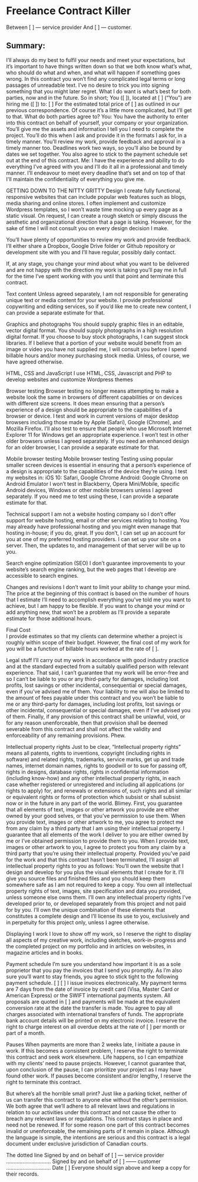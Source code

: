 # Freelance Contract Killer

Between [								] — service provider 
And [									] — customer.

## **Summary**:
 I’ll always do my best to fulfil your needs and meet your expectations, but it’s important to have things written down so that we both know what’s what, who should do what and when, and what will happen if something goes wrong. In this contract you won’t find any complicated legal terms or long passages of unreadable text.  I’ve no desire to trick you into signing something that you might later regret. What I do want is what’s best for both parties, now and in the future.
So in short;
You ([                           ]), located at [                    ] (“You”) are hiring me ([  							]) to:
[						]
For the estimated total price of [				] as outlined in our previous correspondence.
Of course it’s a little more complicated, but I’ll get to that.
What do both parties agree to?
You: You have the authority to enter into this contract on behalf of yourself, your company or your organization. You’ll give me the assets and information  I tell you I need to complete the project. You’ll do this when I ask and provide it in the formats I ask for, in a timely manner. You’ll review my work, provide feedback and approval in a timely manner too. Deadlines work two ways, so you’ll also be bound by dates we set together. You also agree to stick to the payment schedule set out at the end of this contract.
Me:  I have the experience and ability to do everything I’ve agreed with you and I’ll do it all in a professional and timely manner.  I’ll endeavour to meet every deadline that’s set and on top of that I'll maintain the confidentiality of everything you give me.

GETTING DOWN TO THE NITTY GRITTY
Design
I create fully functional, responsive websites that can include popular web features such as blogs, media sharing and online stores. I often implement and customize Wordpress templates, so I won’t waste time mocking up every page as a static visual. On request, I can create a rough sketch or simply discuss the aesthetic and organizational direction that a page is taking. However, for the sake of time I will not consult you on every design decision I make. 

You’ll have plenty of opportunities to review my work and provide feedback.  I’ll either share a Dropbox, Google Drive folder or Github repository or development site with you and I’ll have regular, possibly daily contact.

If, at any stage, you change your mind about what you want to be delivered and are not happy with the direction my work is taking you’ll pay me in full for the time I’ve spent working with you until that point and terminate this contract.

Text content
Unless agreed separately,  I am not responsible for generating unique text or media content for your website. I provide professional copywriting and editing services, so if you’d like me to create new content, I can provide a separate estimate for that.

Graphics and photographs
You should supply graphic files in an editable, vector digital format. You should supply photographs in a high resolution digital format. If you choose to buy stock photographs,  I can suggest stock libraries. If I believe that a portion of your website would benefit from an image or video you have not supplied me, I will consult you before I spend billable hours and/or money purchasing stock media. Unless, of course, we have agreed otherwise. 

HTML, CSS and JavaScript
I use HTML, CSS, Javascript and PHP to develop websites and customize Wordpress themes

Browser testing
Browser testing no longer means attempting to make a website look the same in browsers of different capabilities or on devices with different size screens. It does mean ensuring that a person’s experience of a design should be appropriate to the capabilities of a browser or device.
I test and work in current versions of major desktop browsers including those made by Apple (Safari), Google (Chrome), and Mozilla Firefox.  I’ll also test to ensure that people who use Microsoft Internet Explorer 11 for Windows get an appropriate experience.  I won’t test in other older browsers unless I agreed separately. If you need an enhanced design for an older browser,  I can provide a separate estimate for that.

Mobile browser testing
Mobile browser testing Testing using popular smaller screen devices is essential in ensuring that a person’s experience of a design is appropriate to the capabilities of the device they’re using. I test my websites in:
iOS 10: Safari, Google Chrome Android: Google Chrome on Android Emulator
I won’t test in Blackberry, Opera Mini/Mobile, specific Android devices, Windows or other mobile browsers unless I agreed separately. If you need me to test using these, I can provide a separate estimate for that.

Technical support
I am not a website hosting company so I don’t offer support for website hosting, email or other services relating to hosting. You may already have professional hosting and you might even manage that hosting in-house; if you do, great. If you don’t, I can set up an account for you at one of my preferred hosting providers.  I can set up your site on a server. Then, the updates to, and management of that server will be up to you.

Search engine optimization (SEO)
I don’t guarantee improvements to your website’s search engine ranking, but the web pages that I develop are accessible to search engines.

Changes and revisions
I don’t want to limit your ability to change your mind. The price at the beginning of this contract is based on the number of hours that I estimate I’ll need to accomplish everything you’ve told me you want to achieve, but I am happy to be flexible. If you want to change your mind or add anything new, that won’t be a problem as  I’ll provide a separate estimate for those additional hours.

Final Cost    
I provide estimates so that my clients can determine whether a project is roughly within scope of their budget. However, the final cost of my work for you will be a function of billable hours worked at the rate of [				]. 

Legal stuff
I’ll carry out my work in accordance with good industry practice and at the standard expected from a suitably qualified person with relevant experience.
That said, I can’t guarantee that my work will be error-free and so I can’t be liable to you or any third-party for damages, including lost profits, lost savings or other incidental, consequential or special damages, even if you’ve advised me of them.
Your liability to me will also be limited to the amount of fees payable under this contract and you won’t be liable to me or any third-party for damages, including lost profits, lost savings or other incidental, consequential or special damages, even if I’ve advised you of them.
Finally, if any provision of this contract shall be unlawful, void, or for any reason unenforceable, then that provision shall be deemed severable from this contract and shall not affect the validity and enforceability of any remaining provisions.
Phew.

Intellectual property rights
Just to be clear, “Intellectual property rights” means all patents, rights to inventions, copyright (including rights in software) and related rights, trademarks, service marks, get up and trade names, internet domain names, rights to goodwill or to sue for passing off, rights in designs, database rights, rights in confidential information (including know-how) and any other intellectual property rights, in each case whether registered or unregistered and including all applications (or rights to apply) for, and renewals or extensions of, such rights and all similar or equivalent rights or forms of protection which subsist or shall subsist now or in the future in any part of the world.
Blimey.
First, you guarantee that all elements of text, images or other artwork you provide are either owned by your good selves, or that you’ve permission to use them. When you provide text, images or other artwork to me, you agree to protect me from any claim by a third party that I am using their intellectual property.
I guarantee that all elements of the work I deliver to you are either owned by me or I’ve obtained permission to provide them to you. When I provide text, images or other artwork to you, I agree to protect you from any claim by a third party that you’re using their intellectual property. Provided you’ve paid for the work and that this contract hasn’t been terminated, I’ll assign all intellectual property rights to you as follows:
You’ll own the website that I design and develop for you plus the visual elements that I create for it. I’ll give you source files and finished files and you should keep them somewhere safe as I am not required to keep a copy. You own all intellectual property rights of text, images, site specification and data you provided, unless someone else owns them.
I’ll own any intellectual property rights I’ve developed prior to, or developed separately from this project and not paid for by you.  I’ll own the unique combination of these elements that constitutes a complete design and I’ll license its use to you, exclusively and in perpetuity for this project only, unless I agree otherwise.

Displaying I work
I love to show off my work, so I reserve the right to display all aspects of my creative work, including sketches, work-in-progress and the completed project on my portfolio and in articles on websites, in magazine articles and in books.

Payment schedule
I’m sure you understand how important it is as a sole proprietor that you pay the invoices that I send you promptly. As I’m also sure you’ll want to stay friends, you agree to stick tight to the following payment schedule.
[							]
[							]
I issue invoices electronically. My payment terms are 7 days from the date of invoice by credit card (Visa, Master Card or American Express) or the SWIFT international payments system. All proposals are quoted in [						] and payments will be made at the equivalent conversion rate at the date the transfer is made.
You agree to pay all charges associated with international transfers of funds. The appropriate bank account details will be printed on my electronic invoice.  I reserve the right to charge interest on all overdue debts at the rate of [		] per month or part of a month.

Pauses
When payments are more than 2 weeks late, I initiate a pause in work. If this becomes a consistent problem, I reserve the right to terminate this contract and seek work elsewhere. Life happens, so I can empathize with my clients’ need to pause projects. However, I cannot guarantee that, upon conclusion of the pause, I can prioritize your project as I may have found other work. If pauses become consistent and/or lengthy, I reserve the right to terminate this contract.

But where’s all the horrible small print?
Just like a parking ticket, neither of us can transfer this contract to anyone else without the other’s permission.
We both agree that we’ll adhere to all relevant laws and regulations in relation to our activities under this contract and not cause the other to breach any relevant laws or regulations.
This contract stays in place and need not be renewed. If for some reason one part of this contract becomes invalid or unenforceable, the remaining parts of it remain in place.
Although the language is simple, the intentions are serious and this contract is a legal document under exclusive jurisdiction of Canadian courts. 

The dotted line
Signed by and on behalf of [                     ] — service provider
…………………………
Signed by and on behalf of [            ]  —— customer
…………………………
Date [                  ]
Everyone should sign above and keep a copy for their records.
